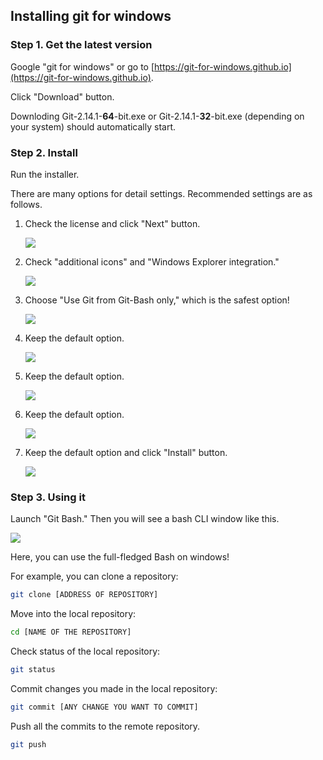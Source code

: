 ## Installing git for windows 



### Step 1. Get the latest version

Google "git for windows" 
or go to [https://git-for-windows.github.io](https://git-for-windows.github.io).

Click "Download" button.

Downloding Git-2.14.1-**64**-bit.exe or Git-2.14.1-**32**-bit.exe (depending on your system) should automatically start.

### Step 2. Install

Run the installer.

There are many options for detail settings. 
Recommended settings are as follows.

1. Check the license and click "Next" button.

    ![](images/git1.jpg)

2. Check "additional icons" and "Windows Explorer integration."

    ![](images/git2.jpg)
3. Choose "Use Git from Git-Bash only," which is the safest option!

    ![](images/git3.jpg)

4. Keep the default option.

    ![](images/git4.jpg)

5. Keep the default option.

    ![](images/git5.jpg)

6. Keep the default option.

    ![](images/git7.jpg)
    
7. Keep the default option and click "Install" button.

    ![](images/git8.jpg)



### Step 3. Using it

Launch "Git Bash."
Then you will see a bash CLI window like this.

![](images/git-bash.jpg)

Here, you can use the full-fledged Bash on windows!


For example, you can clone a repository:
```bash
git clone [ADDRESS OF REPOSITORY]
```

Move into the local repository:
```bash 
cd [NAME OF THE REPOSITORY]
```

Check status of the local repository:
```bash
git status
```

Commit changes you made in the local repository:
```bash
git commit [ANY CHANGE YOU WANT TO COMMIT]
```

Push all the commits to the remote repository.
```bash
git push
```

